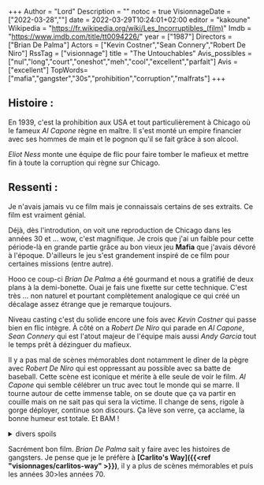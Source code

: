 +++
Author = "Lord"
Description = ""
notoc = true
VisionnageDate = ["2022-03-28",""]
date = 2022-03-29T10:24:01+02:00
editor = "kakoune"
Wikipedia = "https://fr.wikipedia.org/wiki/Les_Incorruptibles_(film)"
Imdb = "https://www.imdb.com/title/tt0094226/"
year = ["1987"]
Directors = ["Brian De Palma"]
Actors = ["Kevin Costner","Sean Connery","Robert De Niro"]
RssTag = ["visionnage"]
title = "The Untouchables"
Avis_possibles = ["nul","long","court","oneshot","meh","cool","excellent","parfait"]
Avis = ["excellent"] 
TopWords=["mafia","gangster","30s","prohibition","corruption","malfrats"]
+++
## Histoire :
En 1939, c'est la prohibition aux USA et tout particulièrement à Chicago où le fameux *Al Capone* règne en maître.
Il s'est monté un empire financier avec ses hommes de main et le pognon qu'il se fait grâce à son alcool.

*Eliot Ness* monte une équipe de flic pour faire tomber le mafieux et mettre fin à toute la corruption qui règne sur Chicago.

## Ressenti :
Je n'avais jamais vu ce film mais je connaissais certains de ses extraits.
Ce film est vraiment génial.

Déjà, dès l'introdution, on voit une reproduction de Chicago dans les années 30 et … wow, c'est magnifique.
Je crois que j'ai un faible pour cette période-là en grande partie grâce au bon vieux jeu **Mafia** que j'avais dévoré à l'époque.
D'ailleurs le jeu s'est grandement inspiré de ce film pour certaines missions (entre autre).

Hooo ce coup-ci *Brian De Palma* a été gourmand et nous a gratifié de deux plans à la demi-bonette.
Ouai je fais une fixette sur cette technique.
C'est très … non naturel et pourtant complètement analogique ce qui créé un décalage assez étrange que je remarque toujours.

Niveau casting c'est du solide encore une fois avec *Kevin Costner* qui passe bien en flic intègre.
À côté on a *Robert De Niro* qui parade en *Al Capone*, *Sean Connery* qui est l'atout majeur de l'équipe mais aussi *Andy Garcia* tout le temps prêt à dézinguer du mafieux.

Il y a pas mal de scènes mémorables dont notamment le dîner de la pègre avec *Robert De Niro* qui est oppressant au possible avec sa batte de baseball.
Cette scène est iconique et mérite à elle seule de voir le film.
*Al Capone* qui semble célébrer un truc avec tout le monde qui se marre.
Il tourne autour de cette immense table, on se doute que ça va partir en couille mais on ne sait pas qui sera la victime.
Il change de sens, rigole à gorge déployer, continue son discours.
Ça lève son verre, ça acclame, la bonne humeur est totale.
Et BAM !

<details><summary>divers spoils</summary>

Dans les autres scènes géniales, il y a l'assassinat de *Jim Malone* avec une partie en vue subjective avec le couteau, la recherche dans l'appart puis le retournement de situation…
Pourquoi ça ne se fait pas plus ce genre de scène en vue subjective ?
À chaque fois que c'est fait c'est pour imiter du FPS basique avec des flingues, alors que sur une scène de tension, calme ça rend tellement mieux !

La fameuse scène de l'escalier est une repompe du **Cuirassé Potempkin** que je n'ai jamais vu.
C'est un vieux film muet russe de propagande dont cette scène a été reprise de très nombreuses fois (dont **La cité de la peur**, c'est peu dire).
Là, faut avouer que la tension est hardos.
Entre la pauvre mère qui en chie complètement avec son landau d'une demi-tonne, les passants qui ne daignent pas l'aider et les gangsters qui déboulent à ce moment précis, tout est fait pour foutre le bordel.
Je trépignais en voyant ça.

Visiblement, le dénouement final à base d'échange de jury a réellement eu lieu.
Un vrai ptit coup de génie.

</details>

Sacrément bon film.
*Brian De Palma* sait y faire avec les histoires de gangsters.
Je pense que je le préfère à **[Carlito's Way]({{<ref "visionnages/carlitos-way" >}})**, il y a plus de scènes mémorables et puis les années 30>les années 70.

